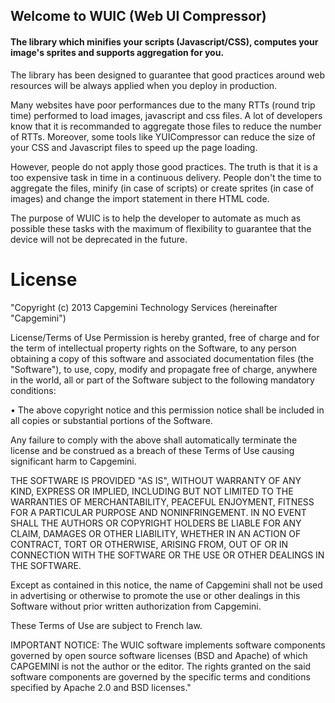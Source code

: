 ## Welcome to WUIC (Web UI Compressor) 

#### The library which minifies your scripts (Javascript/CSS), computes your image's sprites and supports aggregation for you.

The library has been designed to guarantee that good practices around web resources will be always applied when you deploy in production.

Many websites have poor performances due to the many RTTs (round trip time) performed to load images, javascript and css files.
A lot of developers know that it is recommanded to aggregate those files to reduce the number of RTTs. Moreover, some tools like
YUICompressor can reduce the size of your CSS and Javascript files to speed up the page loading.

However, people do not apply those good practices. The truth is that it is a too expensive task in time in a continuous delivery. People don't the time
to aggregate the files, minify (in case of scripts) or create sprites (in case of images) and change the import statement in there HTML
code.

The purpose of WUIC is to help the developer to automate as much as possible these tasks with the maximum of flexibility to guarantee that the device will not be deprecated in the future.

License
====

  "Copyright (c) 2013   Capgemini Technology Services (hereinafter "Capgemini")
 
  License/Terms of Use
  Permission is hereby granted, free of charge and for the term of intellectual
  property rights on the Software, to any person obtaining a copy of this software
  and associated documentation files (the "Software"), to use, copy, modify and
  propagate free of charge, anywhere in the world, all or part of the Software
  subject to the following mandatory conditions:
 
  •   The above copyright notice and this permission notice shall be included in
  all copies or substantial portions of the Software.
 
  Any failure to comply with the above shall automatically terminate the license
  and be construed as a breach of these Terms of Use causing significant harm to
  Capgemini.
 
  THE SOFTWARE IS PROVIDED "AS IS", WITHOUT WARRANTY OF ANY KIND, EXPRESS OR IMPLIED, 
  INCLUDING BUT NOT LIMITED TO THE WARRANTIES OF MERCHANTABILITY, PEACEFUL ENJOYMENT,
  FITNESS FOR A PARTICULAR PURPOSE AND NONINFRINGEMENT. IN NO EVENT SHALL THE AUTHORS
  OR COPYRIGHT HOLDERS BE LIABLE FOR ANY CLAIM, DAMAGES OR OTHER LIABILITY, WHETHER
  IN AN ACTION OF CONTRACT, TORT OR OTHERWISE, ARISING FROM, OUT OF OR IN CONNECTION
  WITH THE SOFTWARE OR THE USE OR OTHER DEALINGS IN THE SOFTWARE.
 
  Except as contained in this notice, the name of Capgemini shall not be used in
  advertising or otherwise to promote the use or other dealings in this Software
  without prior written authorization from Capgemini.
 
  These Terms of Use are subject to French law.
 
  IMPORTANT NOTICE: The WUIC software implements software components governed by
  open source software licenses (BSD and Apache) of which CAPGEMINI is not the
  author or the editor. The rights granted on the said software components are
  governed by the specific terms and conditions specified by Apache 2.0 and BSD
  licenses."



